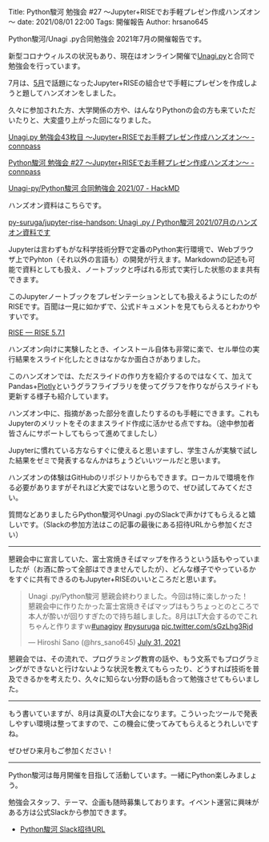 Title: Python駿河 勉強会 #27 ～Jupyter+RISEでお手軽プレゼン作成ハンズオン～ 
date: 2021/08/01 22:00
Tags: 開催報告
Author: hrsano645

Python駿河/Unagi .py合同勉強会 2021年7月の開催報告です。

新型コロナウィルスの状況もあり、現在はオンライン開催で[Unagi.py](https://unagi-py.connpass.com/)と合同で勉強会を行っています。

7月は、[5月]({filename}./20210529.md)で話題になったJupyter+RISEの組合せで手軽にプレゼンを作成しようと題してハンズオンをしました。

久々に参加された方、大学関係の方や、はんなりPythonの会の方も来ていただいたりと、大変盛り上がった回になりました。

[Unagi.py 勉強会43枚目 ～Jupyter+RISEでお手軽プレゼン作成ハンズオン～ - connpass](https://unagi-py.connpass.com/event/219010/)

[Python駿河 勉強会 #27 ～Jupyter+RISEでお手軽プレゼン作成ハンズオン～ - connpass](https://py-suruga.connpass.com/event/219071/)

[Unagi-py/Python駿河 合同勉強会 2021/07 - HackMD](https://hackmd.io/@pysuruga-unagipy/HyPJ40DTd)

ハンズオン資料はこちらです。

[py-suruga/jupyter-rise-handson: Unagi .py / Python駿河 2021/07月のハンズオン資料です](https://github.com/py-suruga/jupyter-rise-handson)

Jupyterは言わずもがな科学技術分野で定番のPython実行環境で、Webブラウザ上でPyhton（それ以外の言語も）の開発が行えます。Markdownの記述も可能で資料としても扱え、ノートブックと呼ばれる形式で実行した状態のまま共有できます。

このJupyterノートブックをプレゼンテーションとしても扱えるようにしたのがRISEです。百聞は一見に如かずで、公式ドキュメントを見てもらえるとわかりやすいです。

[RISE — RISE 5.7.1](https://rise.readthedocs.io/en/stable/)

ハンズオン向けに実験したとき、インストール自体も非常に楽で、セル単位の実行結果をスライド化したときはなかなか面白さがありました。

このハンズオンでは、ただスライドの作り方を紹介するのではなくて、加えてPandas+[Plotly](https://plotly.com/python/)というグラフライブラリを使ってグラフを作りながらスライドも更新する様子も紹介しています。

ハンズオン中に、指摘があった部分を直したりするのも手軽にできます。これもJupyterのメリットをそのままスライド作成に活かせる点ですね。（途中参加者皆さんにサポートしてもらって進めてましたし）

Jupyterに慣れている方ならすぐに使えると思いますし、学生さんが実験で試した結果をゼミで発表するなんかはちょうどいいツールだと思います。

ハンズオンの体験はGitHubのリポジトリからもできます。ローカルで環境を作る必要がありますがそれほど大変ではないと思うので、ぜひ試してみてください。

質問などありましたらPython駿河やUnagi .pyのSlackで声かけてもらえると嬉しいです。（Slackの参加方法はこの記事の最後にある招待URLから参加ください）

---

懇親会中に宣言していた、富士宮焼きそばマップを作ろうという話もやっていましたが（お酒に酔って全部はできませんでしたが）、どんな様子でやっているかをすぐに共有できるのもJupyter+RISEのいいところだと思います。

<blockquote class="twitter-tweet"><p lang="ja" dir="ltr">Unagi .py/Python駿河 懇親会終わりました。今回は特に楽しかった！ <br>懇親会中に作りたかった富士宮焼きそばマップはもうちょっとのところで本人が酔いが回りすぎたので持ち越しました。8月はLT大会するのでこれちゃんと作りますｗ<a href="https://twitter.com/hashtag/unagipy?src=hash&amp;ref_src=twsrc%5Etfw">#unagipy</a> <a href="https://twitter.com/hashtag/pysuruga?src=hash&amp;ref_src=twsrc%5Etfw">#pysuruga</a> <a href="https://t.co/sGzLhg3Rjd">pic.twitter.com/sGzLhg3Rjd</a></p>&mdash; Hiroshi Sano (@hrs_sano645) <a href="https://twitter.com/hrs_sano645/status/1421497515052994560?ref_src=twsrc%5Etfw">July 31, 2021</a></blockquote> <script async src="https://platform.twitter.com/widgets.js" charset="utf-8"></script>

懇親会では、その流れで、プログラミング教育の話や、もう文系でもプログラミングができないと行けないような状況を教えてもらったり、どうすれば技術を普及できるかを考えたり、久々に知らない分野の話も合って勉強させてもらいました。

---

もう書いていますが、8月は真夏のLT大会になります。こういったツールで発表しやすい環境は整ってますので、この機会に使ってみてもらえるとうれしいですね。

ぜひぜひ来月もご参加ください！

---

Python駿河は毎月開催を目指して活動しています。一緒にPython楽しみましょう。

勉強会スタッフ、テーマ、企画も随時募集しております。イベント運営に興味がある方は公式Slackから参加できます。

- [Python駿河 Slack招待URL](https://join.slack.com/t/py-suruga/shared_invite/zt-811b9pwj-R_RbCmlTlV4B5iVKxF5gfA)